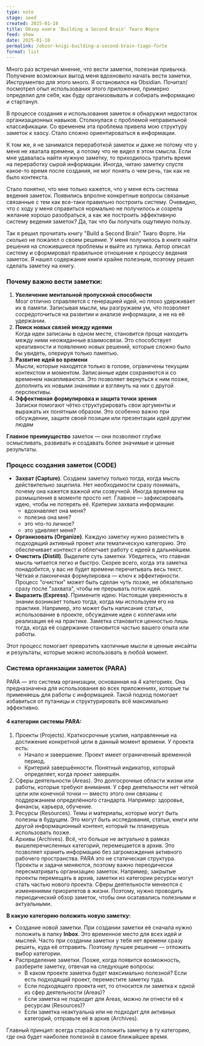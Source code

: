 ```yaml
---
type: note
stage: seed
created: 2025-01-18
title: Обзор книги 'Building a Second Brain' Тиаго Форте
feed: show
date: 2025-01-18
permalink: /obzor-knigi-building-a-second-brain-tiago-forte
format: list
---
```

Много раз встречал мнение, что вести заметки, полезная привычка. Получение возможных выгод меня вдохновило начать вести заметки. Инструментво для этого много. Я остановился на Obsidian. Почитал/посмотрел опыт использования этого приложения, примерно определил для себя, как буду организовывать и собирать информацию и стартанул.

В процессе создания и использования заметок я обнаружил недостаток организационных навыков. Столкнулася с проблемой неправильной классификации. Со временем эта проблема привела мою структуру заметок к хаосу. Стало сложно ориентироваться в информации.

К том же, я не занимался переработкой заметок и даже не потому что у меня не хватала времени, а потому что не видел в этом смысла. Если мне удавалась найти нужную заметку, то приходилось тратить время на переработку сырой информации. Иногда, читаю заметку спустя какое-то время после создания, не мог понять о чем речь, так как не было контекста.

Стало понятно, что мне только кажется, что у меня есть система ведения заметок. Появились впролне конкретные вопросы связаные связанные с тем как все-таки правильно построить систему. Очевидно, что с ходу у меня справиться нормально не получилось и созрела желание хорошо разобраться, а как же построить эффективную систему ведения заметок? Да, так что бы получать ощутимую пользу.

Так я решил прочитать книгу "Build a Second Brain" Тиаго Форте. Ни сколько не пожалел о своем решение. У меня получилось в книге найти решения на сложившиеся проблемы и выйте из тупика. Автор описал систему и сформировал правильное отношение к процессу ведения заметок. Я нашел содержание книги крайне полезным, поэтому решил сделать заметку на книгу.
### Почему важно вести заметки:
1. **Увеличение ментальной пропускной способности**  
    Мозг отлично справляется с генерацией идей, но плохо удерживает их в памяти. Записывая мысли, мы разгружаем ум, что позволяет сосредоточиться на развитии и анализе информации, а не на её удержании.
2. **Поиск новых связей между идеями**  
    Когда идеи записаны в одном месте, становится проще находить между ними неожиданные взаимосвязи. Это способствует креативности и появлению новых решений, которые сложно было бы увидеть, оперируя только памятью.
3. **Развитие идей во времени**  
    Мысли, которые находятся только в голове, ограничены текущим контекстом и моментом. Записанные идеи сохраняются и со временем накапливаются. Это позволяет вернуться к ним позже, дополнить их новыми знаниями и взглянуть на них с другой перспективы.
4. **Эффективная формулировка и защита точки зрения**  
    Записки помогают чётко структурировать свои аргументы и выражать их понятным образом. Это особенно важно при обсуждении, защите своей позиции или презентации идей другим людям

**Главное преимущество** заметок — они позволяют глубже осмысливать, развивать и создавать более значимые и ценные результаты.
### Процесс создания заметок (CODE)
- **Захват (Capture)**. Создаем заметку только тогда, когда мысль действительно зацепила. Нет необходимости сразу понимать, почему она кажется важной или созвучной. Иногда времени на размышления в моменте просто нет. Главное — зафиксировать идею, чтобы не потерять её. Критерии захвата информации:
	- вдохнавляет она меня?
	- полезна она мне?
	- это что-то личное?
	- это удивляет меня?
- **Организовать (Organize)**. Каждую заметку нужно разместить в подходящий активный проект или тематическую категорию. Это обеспечивает контекст и облегчает работу с идеей в дальнейшем.
- **Очистить (Distill)**. Выделите суть заметки. Убедитесь, что главная мысль читается легко и быстро. Скорее всего, когда эта заметка понадобится, у вас не будет времени перечитывать весь текст. Чёткая и лаконичная формулировка — ключ к эффективности. Процесс "очистки" может быть сделан чуть позже, не обязательно сразу после "захвата", чтобы не прерывать поток идей.
- **Выразить (Express)**. Примените идею. Настоящая уверенность в знании возникает только тогда, когда мы используем его на практике. Например, это может быть написание статьи, использование в проекте, обсуждение идеи с коллегами или реализация её на практике. Заметка становится ценностью лишь тогда, когда её содержание становится частью вашего опыта или работы.

Этот процесс помогает превратить хаотичные мысли в ценные инсайты и результаты, которые можно использовать в любой момент.

### Система организации заметок (PARA)

PARA — это система организации, основанная на 4 категориях. Она предназначена для использования во всех приложениях, которые ты применяешь для работы с информацией. Такой подход помогает избавиться от путаницы и структурировать всё максимально эффективно.
#### 4 категории системы PARA:
1. Проекты (Projects). Краткосрочные усилия, направленные на достижение конкретной цели в данный момент времени. У проекта есть:
    - Начало и завершение. Проект имеет ограниченный временной период.
    - Критерий завершённости. Понятный индикатор, который определяет, когда проект завершён.
2. Сферы деятельности (Areas). Это долгосрочные области жизни или работы, которые требуют внимания. У сфер деятельности нет чёткой цели или конечной точки — вместо этого они связаны с поддержанием определённого стандарта. Например: здоровье, финансы, карьера, обучение.
3. Ресурсы (Resources). Темы и материалы, которые могут быть полезны в будущем. Это могут быть исследования, статьи, книги или другой информационный контент, который ты планируешь использовать позже.
4. Архивы (Archives). Всё, что больше не актуально в рамках вышеперечисленных категорий, перемещается в архив. Это позволяет хранить информацию без загромождения активного рабочего пространства.
PARA это не статическая структура. Проекты и задачи меняются, поэтому важно переодически пересматривать организацию заметок. Например, закрытые проекты перемещать в архив, заметки из категории ресурсы могут стать частью нового проекта. Сферы деятельности меняются с изменениями приоритетов в жизни. Поэтому, нужно проводить периодический обзор заметок, чтобы они осатавались полезными и актуальными.

**В какую категорию положить новую заметку:**
- Создание новой заметки. При создании заметки её сначала нужно положить в папку **Inbox**. Это временное место для всех идей и мыслей. Часто при создании заметки у тебя нет времени сразу решить, куда её отправить. Поэтому лучшее решение — отложить выбор категории.
- Распределение заметки. Позже, когда появится возможность, разберите заметку, отвечая на следующие вопросы:
    - В каком проекте заметка будет максимально полезной? Если есть подходящий проект, переместите заметку туда.
    - Если подходящего проекта нет, то относится ли заметка к одной из сфер деятельности (Areas)?
    - Если заметка не подходит для Areas, можно ли отнести её к ресурсам (Resources)?
    - Если заметка неактуальна или не подходит для активных категорий, отправьте её в архив (Archives).

Главный принцип: всегда старайся положить заметку в ту категорию, где она будет наиболее полезной в самое ближайшее время.